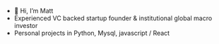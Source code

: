 - 👋 Hi, I’m Matt
- Experienced VC backed startup founder & institutional global macro investor
- Personal projects in Python, Mysql, javascript / React 


<!---
WhiteRabbit-XR/WhiteRabbit-XR is a ✨ special ✨ repository because its `README.md` (this file) appears on your GitHub profile.
You can click the Preview link to take a look at your changes.
--->
